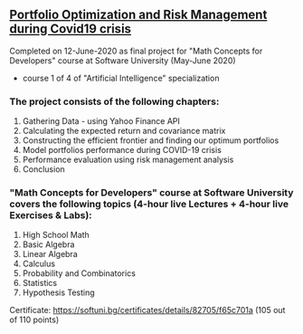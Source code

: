 ## [Portfolio Optimization and Risk Management during Covid19 crisis](https://github.com/pmikov/Portfolio-Optimization-and-Risk-Management-during-Covid19/blob/master/MPT%20during%20COVID19.ipynb)

Completed on 12-June-2020 as final project for "Math Concepts for Developers" course at Software University (May-June 2020)
- course 1 of 4 of "Artificial Intelligence" specialization

### The project consists of the following chapters:
1. Gathering Data - using Yahoo Finance API
2. Calculating the expected return and covariance matrix
3. Constructing the efficient frontier and finding our optimum portfolios
4. Model portfolios performance during COVID-19 crisis
5. Performance evaluation using risk management analysis
6. Conclusion


### "Math Concepts for Developers" course at Software University covers the following topics (4-hour live Lectures + 4-hour live Exercises & Labs):
1. High School Math
2. Basic Algebra
3. Linear Algebra
4. Calculus
5. Probability and Combinatorics
6. Statistics
7. Hypothesis Testing

Certificate: https://softuni.bg/certificates/details/82705/f65c701a (105 out of 110 points)
